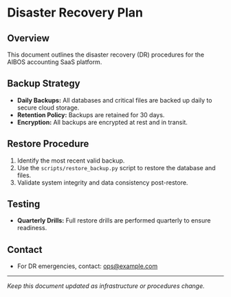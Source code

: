 # Disaster Recovery Plan

## Overview
This document outlines the disaster recovery (DR) procedures for the AIBOS accounting SaaS platform.

## Backup Strategy
- **Daily Backups:** All databases and critical files are backed up daily to secure cloud storage.
- **Retention Policy:** Backups are retained for 30 days.
- **Encryption:** All backups are encrypted at rest and in transit.

## Restore Procedure
1. Identify the most recent valid backup.
2. Use the `scripts/restore_backup.py` script to restore the database and files.
3. Validate system integrity and data consistency post-restore.

## Testing
- **Quarterly Drills:** Full restore drills are performed quarterly to ensure readiness.

## Contact
- For DR emergencies, contact: ops@example.com

---
*Keep this document updated as infrastructure or procedures change.*
